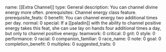 name: [[Extra Channel]]
type: General
description: You can channel divine energy more often.
prerequisites: Channel energy class feature.
prerequisite_feats: 0
benefit: You can channel energy two additional times per day.
normal: 0
special: If a [[paladin]] with the ability to channel positive energy takes this feat, she can use lay on hands four additional times a day, but only to channel positive energy.
teamwork: 0
critical: 0
grit: 0
style: 0
performance: 0
racial: 0
companion_familiar: 0
race_name: 0
note: 0
goal: 0
completion_benefit: 0
multiples: 0
suggested_traits: 0
